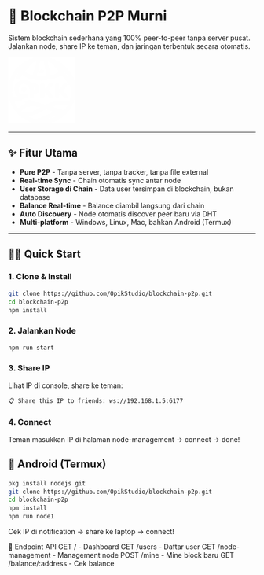 # 🚀 Blockchain P2P Murni

Sistem blockchain sederhana yang 100% peer-to-peer tanpa server pusat. Jalankan node, share IP ke teman, dan jaringan terbentuk secara otomatis.

![Logo](./public/logo_White.png)

---

## ✨ Fitur Utama

- **Pure P2P** - Tanpa server, tanpa tracker, tanpa file external
- **Real-time Sync** - Chain otomatis sync antar node
- **User Storage di Chain** - Data user tersimpan di blockchain, bukan database
- **Balance Real-time** - Balance diambil langsung dari chain
- **Auto Discovery** - Node otomatis discover peer baru via DHT
- **Multi-platform** - Windows, Linux, Mac, bahkan Android (Termux)

---

## 🏃‍♂️ Quick Start

### 1. Clone & Install

```bash
git clone https://github.com/OpikStudio/blockchain-p2p.git
cd blockchain-p2p
npm install
```

### 2. Jalankan Node

```bash
npm run start
```

### 3. Share IP

Lihat IP di console, share ke teman:

```
📋 Share this IP to friends: ws://192.168.1.5:6177
```

### 4. Connect

Teman masukkan IP di halaman node-management → connect → done!

## 📱 Android (Termux)

```bash
pkg install nodejs git
git clone https://github.com/OpikStudio/blockchain-p2p.git
cd blockchain-p2p
npm install
npm run node1
```

Cek IP di notification → share ke laptop → connect!

🔗 Endpoint API
GET / - Dashboard
GET /users - Daftar user
GET /node-management - Management node
POST /mine - Mine block baru
GET /balance/:address - Cek balance
